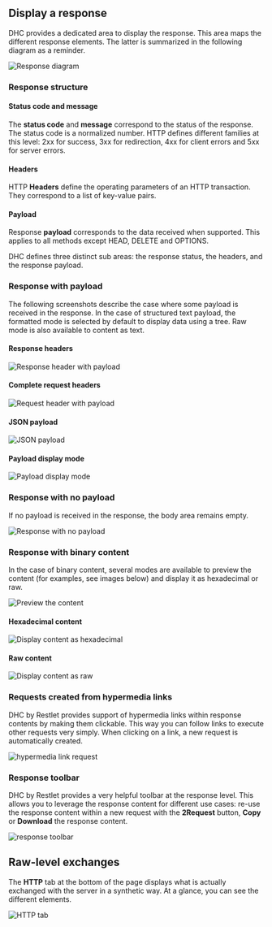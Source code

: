 ## Display a response

DHC provides a dedicated area to display the response. This area maps the different response elements. The latter is summarized in the following diagram as a reminder.

![Response diagram](images/response-diagram.jpg "Response diagram")

### Response structure

#### Status code and message

The **status code** and **message** correspond to the status of the response. The status code is a normalized number. HTTP defines different families at this level: 2xx for success, 3xx for redirection, 4xx for client errors and 5xx for server errors.

#### Headers

HTTP **Headers** define the operating parameters of an HTTP transaction. They correspond to a list of key-value pairs.

#### Payload

Response **payload** corresponds to the data received when supported. This applies to all methods except HEAD, DELETE and OPTIONS.

DHC defines three distinct sub areas: the response status, the headers, and the response payload.

### Response with payload

The following screenshots describe the case where some payload is received in the response. In the case of structured text payload, the formatted mode is selected by default to display data using a tree. Raw mode is also available to content as text.

#### Response headers

![Response header with payload](images/09-response-headers.jpg "Response header with payload")

#### Complete request headers

![Request header with payload](images/09-request-headers.jpg "Request header with payload")

#### JSON payload

![JSON payload](images/09-json-payload.jpg "JSON payload")

#### Payload display mode

![Payload display mode](images/10-payload-display-mode.jpg "Payload display mode")

### Response with no payload

If no payload is received in the response, the body area remains empty.

![Response with no payload](images/11-response-with-no-payload.jpg "Response with no payload")

### Response with binary content

In the case of binary content, several modes are available to preview the content (for examples, see images below) and display it as hexadecimal or raw.

![Preview the content](images/12-preview-the-content.jpg "Preview the content")

#### Hexadecimal content

![Display content as hexadecimal](images/13-hex-content.jpg "Display content as hexadecimal")

#### Raw content

![Display content as raw](images/14-raw-content.jpg "Display content as raw")

### Requests created from hypermedia links

DHC by Restlet provides support of hypermedia links within response contents by making them clickable. This way you can follow links to execute other requests very simply. When clicking on a link, a new request is automatically created.

![hypermedia link request](images/16-hypermedia-link-request.jpg "hypermedia link request")

### Response toolbar

DHC by Restlet provides a very helpful toolbar at the response level. This allows you to leverage the response content for different use cases: re-use the response content within a new request with the **2Request** button, **Copy** or **Download** the response content.

![response toolbar](images/17-response-toolbar.jpg "response toolbar")

## Raw-level exchanges

The **HTTP** tab at the bottom of the page displays what is actually exchanged with the server in a synthetic way. At a glance, you can see the different elements.

![HTTP tab](images/17-http-tab.jpg "HTTP tab")
